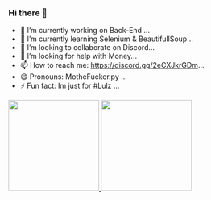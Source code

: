 ### Hi there 👋

- 🔭 I’m currently working on Back-End ...
- 🌱 I’m currently learning  Selenium & BeautifullSoup...
- 👯 I’m looking to collaborate on Discord...
- 🤔 I’m looking for help with Money...
- 📫 How to reach me: https://discord.gg/2eCXJkrGDm...
- 😄 Pronouns: MotheFucker.py ...
- ⚡ Fun fact: Im just for #Lulz ...

<div>
    <a href="https://github.com/0fxdb">
    <img height="180em" src="https://github-readme-stats.vercel.app/api?username=0fxdb&show_icons=true&theme=radical&include_all_commits=true&count_private=true"/>
    <img height="180em" src="https://github-readme-stats.vercel.app/api/top-langs/?username=0fxdb&layout=compact&langs_count=16&theme=radical"/>
</div>
